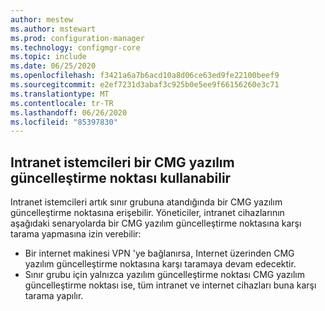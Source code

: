 ```yaml
---
author: mestew
ms.author: mstewart
ms.prod: configuration-manager
ms.technology: configmgr-core
ms.topic: include
ms.date: 06/25/2020
ms.openlocfilehash: f3421a6a7b6acd10a8d06ce63ed9fe22100beef9
ms.sourcegitcommit: e2ef7231d3abaf3c925b0e5ee9f66156260e3c71
ms.translationtype: MT
ms.contentlocale: tr-TR
ms.lasthandoff: 06/26/2020
ms.locfileid: "85397830"
---
```

## <a name="intranet-clients-can-use-a-cmg-software-update-point"></a><a name="bkmk_cmg-sup"></a>Intranet istemcileri bir CMG yazılım güncelleştirme noktası kullanabilir

Intranet istemcileri artık sınır grubuna atandığında bir CMG yazılım güncelleştirme noktasına erişebilir. Yöneticiler, intranet cihazlarının aşağıdaki senaryolarda bir CMG yazılım güncelleştirme noktasına karşı tarama yapmasına izin verebilir:

- Bir internet makinesi VPN 'ye bağlanırsa, Internet üzerinden CMG yazılım güncelleştirme noktasına karşı taramaya devam edecektir.
- Sınır grubu için yalnızca yazılım güncelleştirme noktası CMG yazılım güncelleştirme noktası ise, tüm intranet ve internet cihazları buna karşı tarama yapılır.
